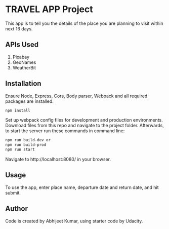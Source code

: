 # TRAVEL APP Project
This app is to tell you the details of the place you are planning to visit within next 16 days.
## APIs Used

1. Pixabay
1. GeoNames
1. WeatherBit

## Installation
Ensure Node, Express, Cors, Body parser, Webpack and all required packages are installed.

```bash
npm install
```

Set up webpack config files for development and production environments.  Download files from this repo and navigate to the project folder. Afterwards, to start the server run these commands in command line:

```bash
npm run build-dev or
npm run build-prod
npm run start
```

Navigate to http://localhost:8080/ in your browser.


## Usage
To use the app, enter place name, departure date and return date, and hit submit.

## Author
Code is created by Abhijeet Kumar, using starter code by Udacity.